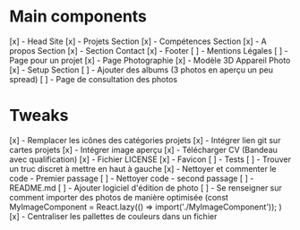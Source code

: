 # Main components

[x] - Head Site
[x] - Projets Section
[x] - Compétences Section
[x] - A propos Section
[x] - Section Contact
[x] - Footer
[ ] - Mentions Légales
[ ] - Page pour un projet
[x] - Page Photographie
[x] - Modèle 3D Appareil Photo
[x] - Setup Section
[ ] - Ajouter des albums (3 photos en aperçu un peu spread)
[ ] - Page de consultation des photos

# Tweaks

[x] - Remplacer les icônes des catégories projets
[x] - Intégrer lien git sur cartes projets
[x] - Intégrer image aperçu
[x] - Télécharger CV (Bandeau avec qualification)
[x] - Fichier LICENSE
[x] - Favicon
[ ] - Tests
[ ] - Trouver un truc discret à mettre en haut à gauche
[x] - Nettoyer et commenter le code - Premier passage
[ ] - Nettoyer code - second passage
[ ] - README.md
[ ] - Ajouter logiciel d'édition de photo
[ ] - Se renseigner sur comment importer des photos de manière optimisée (const MyImageComponent = React.lazy(() => import('./MyImageComponent'));
)
[x] - Centraliser les pallettes de couleurs dans un fichier
